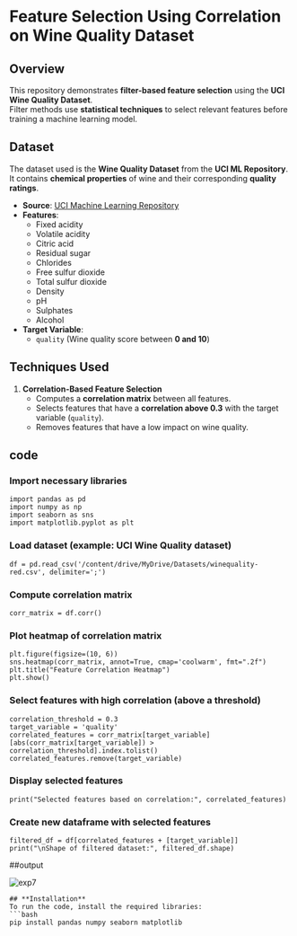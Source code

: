 # Feature Selection Using Correlation on Wine Quality Dataset

## **Overview**
This repository demonstrates **filter-based feature selection** using the **UCI Wine Quality Dataset**.  
Filter methods use **statistical techniques** to select relevant features before training a machine learning model.

## **Dataset**
The dataset used is the **Wine Quality Dataset** from the **UCI ML Repository**.  
It contains **chemical properties** of wine and their corresponding **quality ratings**.

- **Source**: [UCI Machine Learning Repository](https://archive.ics.uci.edu/ml/datasets/Wine+Quality)
- **Features**:
  - Fixed acidity
  - Volatile acidity
  - Citric acid
  - Residual sugar
  - Chlorides
  - Free sulfur dioxide
  - Total sulfur dioxide
  - Density
  - pH
  - Sulphates
  - Alcohol
- **Target Variable**:  
  - `quality` (Wine quality score between **0 and 10**)

## **Techniques Used**
1. **Correlation-Based Feature Selection**  
   - Computes a **correlation matrix** between all features.
   - Selects features that have a **correlation above 0.3** with the target variable (`quality`).
   - Removes features that have a low impact on wine quality.

## code
### Import necessary libraries
```
import pandas as pd
import numpy as np
import seaborn as sns
import matplotlib.pyplot as plt
```
### Load dataset (example: UCI Wine Quality dataset)
```
df = pd.read_csv('/content/drive/MyDrive/Datasets/winequality-red.csv', delimiter=';')
```
### Compute correlation matrix
```
corr_matrix = df.corr()
```
### Plot heatmap of correlation matrix
```
plt.figure(figsize=(10, 6))
sns.heatmap(corr_matrix, annot=True, cmap='coolwarm', fmt=".2f")
plt.title("Feature Correlation Heatmap")
plt.show()
```

### Select features with high correlation (above a threshold)
```
correlation_threshold = 0.3
target_variable = 'quality'
correlated_features = corr_matrix[target_variable][abs(corr_matrix[target_variable]) > correlation_threshold].index.tolist()
correlated_features.remove(target_variable)
```
### Display selected features
```
print("Selected features based on correlation:", correlated_features)
```
### Create new dataframe with selected features
```
filtered_df = df[correlated_features + [target_variable]]
print("\nShape of filtered dataset:", filtered_df.shape)
```
##output

![exp7](https://github.com/user-attachments/assets/dfb2f361-bfbf-48cb-8b5c-3336804431f4)

```
## **Installation**
To run the code, install the required libraries:
```bash
pip install pandas numpy seaborn matplotlib


